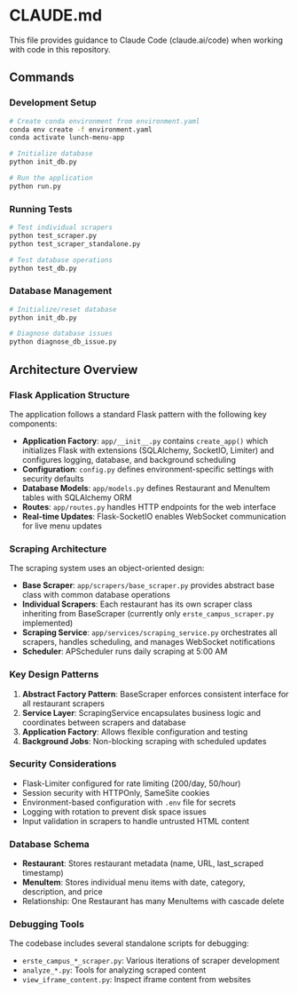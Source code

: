 # CLAUDE.md

This file provides guidance to Claude Code (claude.ai/code) when working with code in this repository.

## Commands

### Development Setup
```bash
# Create conda environment from environment.yaml
conda env create -f environment.yaml
conda activate lunch-menu-app

# Initialize database
python init_db.py

# Run the application
python run.py
```

### Running Tests
```bash
# Test individual scrapers
python test_scraper.py
python test_scraper_standalone.py

# Test database operations
python test_db.py
```

### Database Management
```bash
# Initialize/reset database
python init_db.py

# Diagnose database issues
python diagnose_db_issue.py
```

## Architecture Overview

### Flask Application Structure
The application follows a standard Flask pattern with the following key components:

- **Application Factory**: `app/__init__.py` contains `create_app()` which initializes Flask with extensions (SQLAlchemy, SocketIO, Limiter) and configures logging, database, and background scheduling
- **Configuration**: `config.py` defines environment-specific settings with security defaults
- **Database Models**: `app/models.py` defines Restaurant and MenuItem tables with SQLAlchemy ORM
- **Routes**: `app/routes.py` handles HTTP endpoints for the web interface
- **Real-time Updates**: Flask-SocketIO enables WebSocket communication for live menu updates

### Scraping Architecture
The scraping system uses an object-oriented design:

- **Base Scraper**: `app/scrapers/base_scraper.py` provides abstract base class with common database operations
- **Individual Scrapers**: Each restaurant has its own scraper class inheriting from BaseScraper (currently only `erste_campus_scraper.py` implemented)
- **Scraping Service**: `app/services/scraping_service.py` orchestrates all scrapers, handles scheduling, and manages WebSocket notifications
- **Scheduler**: APScheduler runs daily scraping at 5:00 AM

### Key Design Patterns
1. **Abstract Factory Pattern**: BaseScraper enforces consistent interface for all restaurant scrapers
2. **Service Layer**: ScrapingService encapsulates business logic and coordinates between scrapers and database
3. **Application Factory**: Allows flexible configuration and testing
4. **Background Jobs**: Non-blocking scraping with scheduled updates

### Security Considerations
- Flask-Limiter configured for rate limiting (200/day, 50/hour)
- Session security with HTTPOnly, SameSite cookies
- Environment-based configuration with `.env` file for secrets
- Logging with rotation to prevent disk space issues
- Input validation in scrapers to handle untrusted HTML content

### Database Schema
- **Restaurant**: Stores restaurant metadata (name, URL, last_scraped timestamp)
- **MenuItem**: Stores individual menu items with date, category, description, and price
- Relationship: One Restaurant has many MenuItems with cascade delete

### Debugging Tools
The codebase includes several standalone scripts for debugging:
- `erste_campus_*_scraper.py`: Various iterations of scraper development
- `analyze_*.py`: Tools for analyzing scraped content
- `view_iframe_content.py`: Inspect iframe content from websites